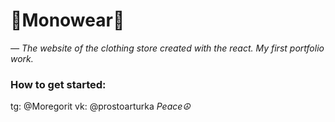 # **🧦Monowear🧦**
*— The website of the clothing store created with the react. My first portfolio work.*

### **How to get started:**

tg: @Moregorit
vk: @prostoarturka
*Peace☮️*

